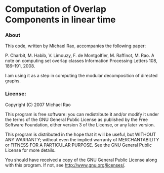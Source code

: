 # Computation of Overlap Components in linear time

### About
This code, written by Michael Rao, accompanies the following paper:

P. Charbit, M. Habib, V. Limouzy, F. de Montgolfier, M. Raffinot, M. Rao. 
A note on computing set overlap classes 
Information Processing Letters 108, 186–191, 2008.

I am using it as a step in computing the modular decomposition of directed graphs.

### License:

Copyright (C) 2007  Michael Rao

This program is free software: you can redistribute it and/or modify
it under the terms of the GNU General Public License as published by
the Free Software Foundation, either version 3 of the License, or
any later version.

This program is distributed in the hope that it will be useful,
but WITHOUT ANY WARRANTY; without even the implied warranty of
MERCHANTABILITY or FITNESS FOR A PARTICULAR PURPOSE.  See the
GNU General Public License for more details.

You should have received a copy of the GNU General Public License
along with this program. If not, see <http://www.gnu.org/licenses/>.

